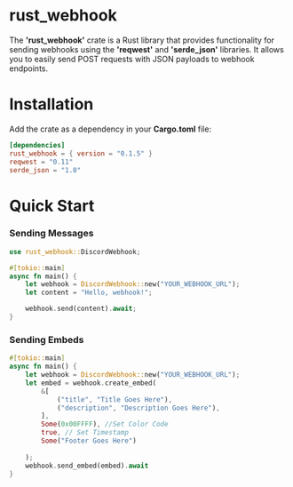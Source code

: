﻿# **rust_webhook**

The **'rust_webhook'** crate is a Rust library that provides functionality for sending webhooks using the **'reqwest'** and **'serde_json'** libraries. It allows you to easily send POST requests with JSON payloads to webhook endpoints.


# Installation



Add the crate as a dependency in your **Cargo.toml** file:

```toml
[dependencies]
rust_webhook = { version = "0.1.5" }
reqwest = "0.11"
serde_json = "1.0"
```


# Quick Start



###  Sending Messages 

```rust
use rust_webhook::DiscordWebhook;

#[tokio::main]
async fn main() {
    let webhook = DiscordWebhook::new("YOUR_WEBHOOK_URL");
    let content = "Hello, webhook!";

    webhook.send(content).await;
}
```
###  Sending Embeds 



```rust
#[tokio::main]
async fn main() {
    let webhook = DiscordWebhook::new("YOUR_WEBHOOK_URL");
    let embed = webhook.create_embed(
        &[
            ("title", "Title Goes Here"),
            ("description", "Description Goes Here"),
        ],
        Some(0x00FFFF), //Set Color Code                 
        true, // Set Timestamp
        Some("Footer Goes Here") 
        
    );
    webhook.send_embed(embed).await
}
```
